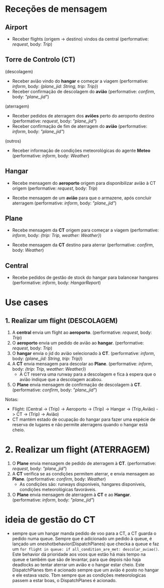 # Receções de mensagem

## Airport

- Receber flights (origem -> destino) vindos da central (performative: *request*, body: *Trip*)

## Torre de Controlo (CT)

(descolagem)
- Receber avião vindo do **hangar** e começar a viagem (performative: *inform*, body: *{plane_jid: String, trip: Trip}*)
- Receber confirmação de descolagem do **avião** (performative: *confirm*, body: *"plane_jid"*)

(aterragem)
- Receber pedidos de aterragem dos **aviões** perto do aeroporto destino (performative: *request*, body: *"plane_jid"*)
- Receber confirmação de fim de aterragem do **avião** (performative: *inform*, body: *"plane_jid"*)

(outros)
- Receber informação de condições meteorológicas do agente **Meteo** (performative: *inform*, body: *Weather*)

## Hangar

- Recebe mensagem do **aeroporto** origem para disponibilizar avião à CT origem (performative: *request*, body: *Trip*)

- Recebe mensagem de um **avião** para que o armazene, após concluir aterragem (performative: *inform*, body: *"plane_jid"*)

## Plane

- Recebe mensagem da **CT** origem para começar a viagem (performative: *inform*, body: *{trip: Trip, weather: Weather}*)

- Recebe mensagem da **CT** destino para aterrar (performative: *confirm*, body: *Weather*)


## Central

- Recebe pedidos de gestão de stock do hangar para balancear hangares (performative: *inform*, body: *HangarReport*)

# Use cases
## 1. Realizar um flight (DESCOLAGEM)
1. A **central** envia um flight ao **aeroporto**. (performative: *request*, body: *Trip*)
2. O **aeroporto** envia um pedido de avião ao **hangar**. (performative: *request*, body: *Trip*)
3. O **hangar** envia o jid do avião selecionado à **CT**. (performative: *inform*, body: *{plane_jid: String, trip: Trip}*)
4. A **CT** envia mensagem para descolar ao **Plane**. (performative: *inform*, body: *{trip: Trip, weather: Weather}*)
    - A CT reserva uma runway para a descolagem e fica à espera que o avião indique que a descolagem acabou.
5. O **Plane** envia mensagem de confirmação de descolagem à **CT**. (performative: *confirm*, body: *"plane_jid"*)


Notas:
- Flight: (Central -> (Trip) -> Aeroporto -> (Trip) -> Hangar -> (Trip,Avião) -> CT -> (Trip) -> Avião)
- CT mantém estado de ocupação do hangar para fazer uma espécie de reserva de lugares e não permite aterragens quando o hangar está cheio.

# 2. Realizar um flight (ATERRAGEM)
1. O **Plane** envia mensagem de pedido de aterragem à **CT**. (performative: *request*, body: *"plane_jid"*)
2. A **CT** verifica se as condições permitem aterrar, e envia mensagem ao **Plane**. (performative: *confirm*, body: *Weather*)
    - As condições são: runways disponíveis, hangares disponíveis, condições meteorológicas favoráveis.
3. O **Plane** envia mensagem de aterragem à **CT** e ao **Hangar**. (performative: *inform*, body: *"plane_jid"*)


# ideia de gestão do CT

- sempre que um hangar manda pedido de voo para a CT, a CT guarda o pedido numa queue. Sempre que é adicionado um pedido à queue, é lançado um oneshotbehavior(DispatchPlanes) que checka a queue e faz um `for flight in queue: if all_condition_are_met: descolar_aviao()`. Este behavior dá prioridade aos voos que estão há mais tempo na queue e também que são de levantar, para que depois não haja deadlocks ao tentar aterrar um avião e o hangar estar cheio.
Este DispatchPlanes tbm é acionado sempre que um avião é posto no hangar e ele estava vazio. Tbm sempre que as condições meteorologicas passem a estar boas, o DispatchPlanes é acionado.